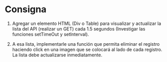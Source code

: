 # Consigna

1. Agregar un elemento HTML (Div o Table) para visualizar y actualizar la lista del API (realizar un GET) cada 1.5 segundos (Investigar las funciones setTimeOut y setInterval). 

2. A esa lista, implementarle una función que permita eliminar el registro haciendo click en una imagen que se colocará al lado de cada registro. La lista debe actualizarse inmediatamente.